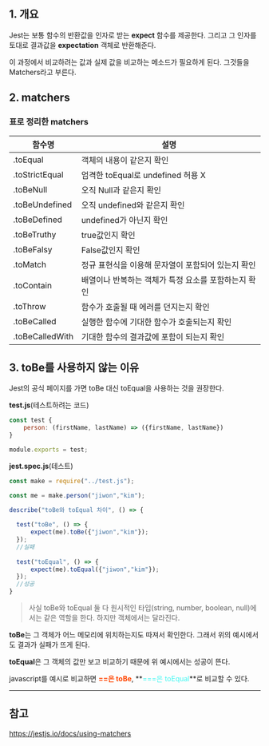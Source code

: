 ## 1. 개요

Jest는 보통 함수의 반환값을 인자로 받는 **expect** 함수를 제공한다.
그리고 그 인자를 토대로 결과값을 **expectation** 객체로 반환해준다. 

이 과정에서 비교하려는 값과 실제 값을 비교하는 메소드가 필요하게 된다. 그것들을 Matchers라고 부른다.

## 2. matchers


### 표로 정리한 matchers


|함수명|설명|
|--|--|
|.toEqual|객체의 내용이 같은지 확인|
|.toStrictEqual|엄격한 toEqual로 undefined 허용 X|
|.toBeNull|오직 Null과 같은지 확인|
|.toBeUndefined|오직 undefined와 같은지 확인|
|.toBeDefined|undefined가 아닌지 확인|
|.toBeTruthy|true값인지 확인|
|.toBeFalsy|False값인지 확인|
|.toMatch|정규 표현식을 이용해 문자열이 포함되어 있는지 확인|
|.toContain|배열이나 반복하는 객체가 특정 요소를 포함하는지 확인|
|.toThrow|함수가 호출될 때 에러를 던지는지 확인|
|.toBeCalled|실행한 함수에 기대한 함수가 호출되는지 확인|
|.toBeCalledWith|기대한 함수의 결과값에 포함이 되는지 확인|


## 3. toBe를 사용하지 않는 이유

Jest의 공식 페이지를 가면 toBe 대신 toEqual을 사용하는 것을 권장한다.


**test.js**(테스트하려는 코드)
```js
const test {
	person: (firstName, lastName) => ({firstName, lastName})
}

module.exports = test;
```

**jest.spec.js**(테스트)
```js
const make = require("../test.js");

const me = make.person("jiwon","kim");

describe("toBe와 toEqual 차이", () => {
  
  test("toBe", () => {
      expect(me).toBe({"jiwon","kim"});
  });
  //실패
  
  test("toEqual", () => {
      expect(me).toEqual({"jiwon","kim"});
  });
  //성공
}
```


> 사실 toBe와 toEqual 둘 다 원시적인 타입(string, number, boolean, null)에서는 같은 역할을 한다.
하지만 객체에서는 달라진다.


**toBe**는 그 객체가 어느 메모리에 위치하는지도 따져서 확인한다. 그래서 위의 예시에서도 결과가 실패가 뜨게 된다.

**toEqual**은 그 객체의 값만 보고 비교하기 때문에 위 예시에서는 성공이 뜬다.


javascript를 예시로 비교하면 **<span style="color:orangered">==은 toBe</span>**, **<span style="color:#40f7f1">===은 toEqual</span>**로 비교할 수 있다.




---
## 참고


https://jestjs.io/docs/using-matchers

